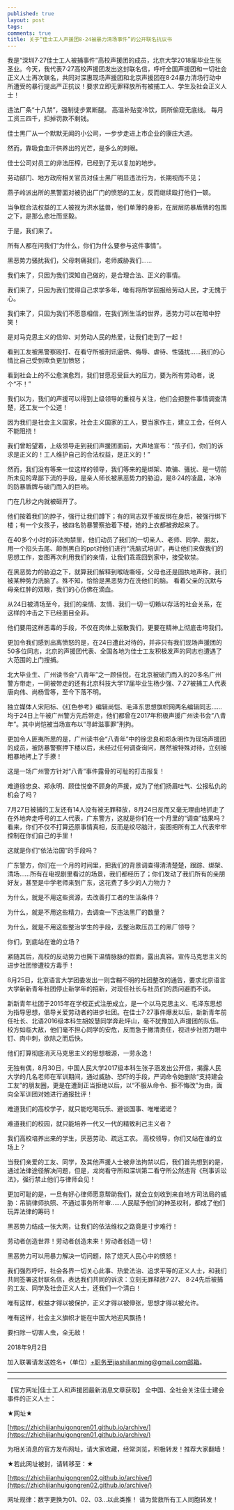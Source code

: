```yaml
---
published: true
layout: post
tags:
comments: true
title: 关于“佳士工人声援团8·24被暴力清场事件”的公开联名抗议书
---
```

我是“深圳7·27佳士工人被捕事件”高校声援团的成员，北京大学2018届毕业生张圣业。今天，我代表7·27高校声援团发出这封联名信，呼吁全国声援团和一切社会正义人士再次联名，共同对深惠现场声援团和北京声援团在8·24暴力清场行动中所遭受的暴行提出严正抗议！要求立即无罪释放所有被捕工人、学生及社会正义人士！

违法厂条“十八禁”，强制徒步累断腿。
高温补贴变冷饮，厕所偷窥无底线。
每月工资三四千，扣掉罚款不剩钱。

佳士黑厂从一个默默无闻的小公司，一步步走进上市企业的康庄大道。

然而，靠吸食血汗供养出的光芒，是多么的刺眼。

佳士公司对员工的非法压榨，已经到了无以复加的地步。

劳动部门、地方政府相关官员对佳士黑厂明显违法行为，长期视而不见；

燕子岭派出所的黑警面对被扔出厂门的愤怒的工友，反而继续殴打他们一顿。

当争取合法权益的工人被视为洪水猛兽，他们单薄的身影，在层层防暴盾牌的包围之下，是那么悲壮而坚毅。

于是，我们来了。

所有人都在问我们“为什么，你们为什么要参与这件事情”。

黑恶势力骚扰我们，父母刺痛我们，老师威胁我们……

我们来了，只因为我们深知自己做的，是合理合法、正义的事情。

我们来了，只因为我们觉得自己求学多年，唯有将所学回报给劳动人民，才无愧于心。

我们来了，只因为我们不愿意相信，在我们所生活的世界，恶势力可以在暗中狞笑！

是对马克思主义的信仰、对劳动人民的热爱，让我们走到了一起！


看到工友被黑警察殴打、在看守所被刑讯逼供、侮辱、虐待、性骚扰……我们的心情比自己受到欺负更加愤怒；

看到社会上的不公愈演愈烈，我们甘愿忍受巨大的压力，要为所有劳动者，说个“不！”

我们以为，我们的声援可以得到上级领导的重视与关注，他们会把整件事情调查清楚，还工友一个公道！

因为我们是社会主义国家，社会主义国家的工人，要当家作主，建立工会，任何人不能阻挠！

我们曾盼望着，上级领导走到我们声援团面前，大声地宣布：“孩子们，你们的诉求是正义的！工人维护自己的合法权益，是正义的！”


然而，我们没有等来一位这样的领导，我们等来的是绑架、欺骗、骚扰、是一切前所未见的卑鄙下流的手段，是亲人师长被黑恶势力的胁迫，是8·24的凌晨，冰冷的防暴盾牌与破门而入的巨响。

门在几秒之内就被砸开了。

他们按着我们的脖子，强行让我们蹲下；有的同志双手被反绑在身后，被强行绑下楼；有一个女孩子，被四名防暴警察抬着下楼，她的上衣都被掀起来了。

在40多个小时的非法拘禁里，他们动员了我们的一切亲人、老师、同学、朋友，用一个掐头去尾、颠倒黑白的ppt对他们进行“洗脑式培训”，再让他们来做我们的思想工作，妄图再次利用我们的亲情，让我们乖乖回到家中，接受软禁。

在黑恶势力的胁迫之下，就算我们解释到喉咙嘶哑，父母也还是固执地声称，我们被某种势力洗脑了。殊不知，恰恰是黑恶势力在洗他们的脑。
看着父亲的沉默与母亲红肿的双眼，我们的心仿佛在滴血。

从24日被清场至今，我们的亲情、友情、我们一切一切赖以存活的社会关系，在这样的冲击之下已经面目全非。

他们要用这样恶毒的手段，不仅在肉体上驱散我们，更要在精神上彻底击垮我们。

更加令我们感到出离愤怒的是，在24日遭此对待的，并非只有我们现场声援团的50多位同志，北京的声援团代表、全国各地为佳士工友积极发声的同志也遭遇了大范围的上门搜捕。

北大毕业生、广州读书会“八青年”之一顾佳悦，在北京被破门而入的20多名广州警方带走，一同被带走的还有北京科技大学17届毕业生杨少强、7·27被捕工人代表唐向伟、尚杨雪等，至今下落不明。

独立媒体人宋阳标、《红色参考》编辑尚恺、毛泽东思想旗帜网两名编辑同志……均于24日上午被广州警方先后带走，他们都曾在2017年积极声援广州读书会“八青年”。其中尚恺被当场宣布以“寻衅滋事罪”刑拘。

更加令人匪夷所思的是，广州读书会“八青年”中的徐忠良和郑永明作为现场声援团的成员，被防暴警察押下楼以后，未经过任何调查询问，居然被特殊对待，立刻被粗暴地拷上了手撩！

这是一场广州警方针对“八青”事件露骨的可耻的打击报复！

难道徐忠良、郑永明、顾佳悦奋不顾身的声援，成为了他们扬眉吐气、公报私仇的机会了吗？

7月27日被捕的工友还有14人没有被无罪释放，8月24日反而又毫无理由地抓走了在外地奔走呼号的工人代表，广东警方，这就是你们在一个月里的“调查”结果吗？看来，你们不仅不打算还原事情真相，反而是绞尽脑汁，妄图把所有工人代表牢牢控制在你们自己的手里！

这就是你们“依法治国”的手段吗？

广东警方，你们在一个月的时间里，把我们的背景调查得清清楚楚，跟踪、绑架、清场……所有在电视剧里看过的场景，我们都经历了；你们发动了我们所有的亲朋好友，甚至是中学老师来到广东，这花费了多少的人力物力？

为什么，就是不用这些资源，去改善打工者的生活条件？

为什么，就是不用这些精力，去调查一下违法黑厂的数量？

为什么，就是不用这些整治学生的手段，去整治欺压员工的黑厂领导？

你们，到底站在谁的立场？

紧随其后，高校的反动势力也撕下温情脉脉的假面，露出真容。宣传马克思主义的进步社团惨遭校方毒手！

8月25日，北京语言大学团委发出一则含糊不明的社团整改的通告，要求北京语言大学新新青年社团停止新学年的招新，对现任社长与社员们的质问避而不谈。

新新青年社团于2015年在学校正式注册成立，是一个以马克思主义、毛泽东思想为指导思想，倡导关爱劳动者的进步社团。在佳士7·27事件爆发以后，新新青年前任社长、北语2016级本科生胡姣慧同学奔赴坪山，毫不犹豫加入声援团的队伍。校方如临大敌，他们毫不担心同学的安危，反而急于撇清责任，视进步社团为眼中钉、肉中刺，欲除之而后快。

他们打算彻底消灭马克思主义的思想根源，一劳永逸！

无独有偶，8月30日，中国人民大学2017级本科生张子涵发出公开信，揭露人民大学的几名老师在军训期间，通过威胁、恐吓的手段，严词命令她删除“支持建会工友”的朋友圈，更是在遭到正当拒绝以后，以“不服从命令、拒不悔改”为由，面向全军训团对她进行通报批评！

难道我们的高校学子，就只能吃喝玩乐、避谈国事、唯唯诺诺？

难道我们的校园，就只能培养一代又一代的精致利己主义者？

我们高校培养出来的学生，厌恶劳动、疏远工农。
高校领导，你们又站在谁的立场上？

当我们亲爱的工友、同学，及其他声援人士被非法拘禁以后，我们首先想到的是，通过法律途径解决问题，但是，龙岗看守所和深圳第二看守所公然违背《刑事诉讼法》，强行禁止他们与律师会见！

更加可耻的是，一旦有好心律师愿意帮助我们，就会立刻收到来自地方司法局的威胁：吊销律师执照、不通过事务所年审……人民赋予他们的神圣权利，都成了他们玩弄法律的筹码！

黑恶势力结成一张大网，让我们的依法维权之路竟是寸步难行！

劳动者创造世界！劳动者创造未来！劳动者创造一切！

黑恶势力可以用暴力解决一切问题，除了熄灭人民心中的愤怒！

我们强烈呼吁，社会各界一切关心此事、热爱法治、追求平等的正义人士，和我们共同签署这封联名信，表达我们共同的诉求：立刻无罪释放7·27、 8·24先后被捕的工友、同学及社会正义人士，还我们一个清白！

唯有这样，权益才得以被保护，正义才得以被伸张，思想才得以被允许。

唯有这样，社会主义旗帜才能在中国大地迎风飘扬！

要扫除一切害人虫，全无敌！

2018年9月2日

加入联署请发送姓名+（单位）+职务至jiashilianming@gmail.com邮箱。

---

---

【官方网址|佳士工人和声援团最新消息文章获取】
全中国、全社会关注佳士建会事件的正义人士：

★网址★

[https://zhichijianhuigongren01.github.io/archive/](https://zhichijianhuigongren01.github.io/archive/)

为相关消息的官方发布网址，请大家收藏，经常浏览，积极转发！推荐大家翻墙！

★若此网址被封，请转移至：★

[https://zhichijianhuigongren02.github.io/archive/](https://zhichijianhuigongren02.github.io/archive/)

网址规律：数字更换为01、02、03...以此类推！
请为营救所有工人同胞转发！
